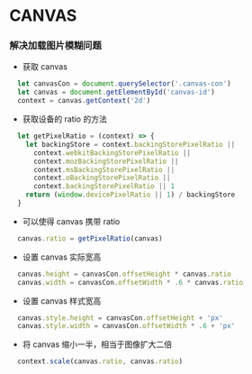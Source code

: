 # CANVAS

### 解决加载图片模糊问题
- 获取 canvas
```js
  let canvasCon = document.querySelector('.canvas-con')
  let canvas = document.getElementById('canvas-id')
  context = canvas.getContext('2d')
```

- 获取设备的 ratio 的方法
```js
  let getPixelRatio = (context) => {
    let backingStore = context.backingStorePixelRatio ||
      context.webkitBackingStorePixelRatio ||
      context.mozBackingStorePixelRatio ||
      context.msBackingStorePixelRatio ||
      context.oBackingStorePixelRatio ||
      context.backingStorePixelRatio || 1
    return (window.devicePixelRatio || 1) / backingStore
  }
```

- 可以使得 canvas 携带 ratio
```js
  canvas.ratio = getPixelRatio(canvas)
```

- 设置 canvas 实际宽高
```js
  canvas.height = canvasCon.offsetHeight * canvas.ratio
  canvas.width = canvasCon.offsetWidth * .6 * canvas.ratio
```

- 设置 canvas 样式宽高
```js
  canvas.style.height = canvasCon.offsetHeight + 'px'
  canvas.style.width = canvasCon.offsetWidth * .6 + 'px'
```

- 将 canvas 缩小一半，相当于图像扩大二倍
```js
  context.scale(canvas.ratio, canvas.ratio)
```